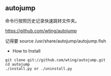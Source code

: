 ## autojump

命令行按照历史记录快速跳转文件夹。

https://github.com/wting/autojump

记得要 source /usr/share/autojump/autojump.fish

- How to Install

```
git clone git://github.com/wting/autojump.git
cd autojump
./install.py or ./uninstall.py
```

